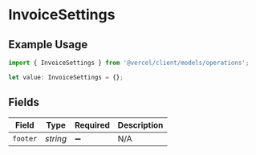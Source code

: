 # InvoiceSettings

## Example Usage

```typescript
import { InvoiceSettings } from '@vercel/client/models/operations';

let value: InvoiceSettings = {};
```

## Fields

| Field    | Type     | Required           | Description |
| -------- | -------- | ------------------ | ----------- |
| `footer` | _string_ | :heavy_minus_sign: | N/A         |
